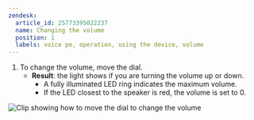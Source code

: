 ```yaml
---
zendesk:
  article_id: 25773395022237
  name: Changing the volume
  position: 1
  labels: voice pe, operation, using the device, volume
---
```


1. To change the volume, move the dial.
   - **Result**: the light shows if you are turning the volume up or down.
     - A fully illuminated LED ring indicates the maximum volume.
     - If the LED closest to the speaker is red, the volume is set to 0.

  ![Clip showing how to move the dial to change the volume](/static/img/yellow/voice_change_volume.webp)